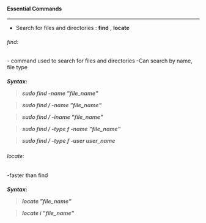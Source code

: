 #### Essential Commands
-------------------------------------------------------------------------

* Search for files and directories : **find** , **locate**
<h6>find:</h6>
- command used to search for files and directories
-Can search by name, file type 

<h5>Syntax:</5>

> sudo find -name "file_name"

> sudo find / -name "file_name"

> sudo find / -iname "file_name"

> sudo find / -type f -name "file_name"

> sudo find / -type f -user user_name

<h6>locate:</h6>

-faster than find

<h5>Syntax:</5>

> locate "file_name"

> locate i "file_name"
 